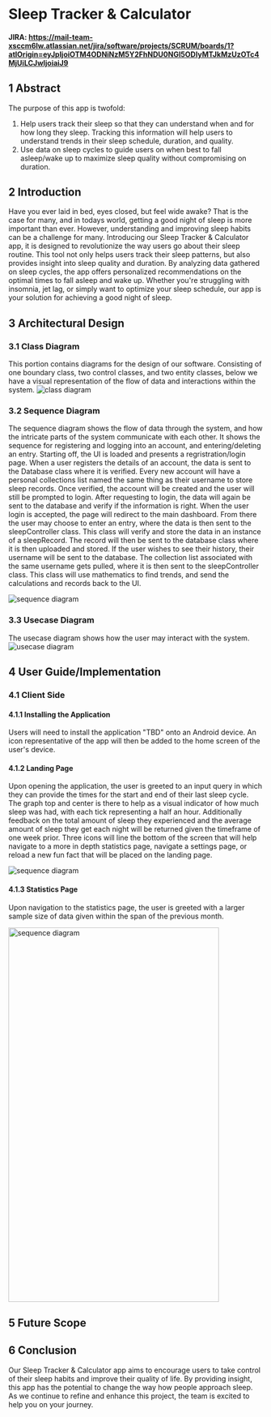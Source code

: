 # Sleep Tracker & Calculator
#### JIRA: https://mail-team-xsccm6lw.atlassian.net/jira/software/projects/SCRUM/boards/1?atlOrigin=eyJpIjoiOTM4ODNiNzM5Y2FhNDU0NGI5ODIyMTJkMzUzOTc4MjUiLCJwIjoiaiJ9
## 1 Abstract
The purpose of this app is twofold:
1. Help users track their sleep so that they can understand when and for how long they sleep. Tracking this information will help users to understand trends in their sleep schedule, duration, and quality.
2. Use data on sleep cycles to guide users on when best to fall asleep/wake up to maximize sleep quality without compromising on duration.
## 2 Introduction
Have you ever laid in bed, eyes closed, but feel wide awake? That is the case for many, and in todays world, getting a good night of sleep is more important than ever. However, understanding and improving sleep habits can be a challenge for many. Introducing our Sleep Tracker & Calculator app, it is designed to revolutionize the way users go about their sleep routine. This tool not only helps users track their sleep patterns, but also provides insight into sleep quality and duration. By analyzing data gathered on sleep cycles, the app offers personalized recommendations on the optimal times to fall asleep and wake up. Whether you're struggling with insomnia, jet lag, or simply want to optimize your sleep schedule, our app is your solution for achieving a good night of sleep.
## 3 Architectural Design
### 3.1 Class Diagram
This portion contains diagrams for the design of our software. Consisting of one boundary class, two control classes, and two entity classes, below we have a visual representation of the flow of data and interactions within the system.
![class diagram](class-diagram.png)

### 3.2 Sequence Diagram
The sequence diagram shows the flow of data through the system, and how the intricate parts of the system communicate with each other. It shows the sequence for registering and logging into an account, and entering/deleting an entry. Starting off, the UI is loaded and presents a regristration/login page. When a user registers the details of an account, the data is sent to the Database class where it is verified. Every new account will have a personal collections list named the same thing as their username to store sleep records. Once verified, the account will be created and the user will still be prompted to login. After requesting to login, the data will again be sent to the database and verify if the information is right. When the user login is accepted, the page will redirect to the main dashboard. From there the user may choose to enter an entry, where the data is then sent to the sleepController class. This class will verify and store the data in an instance of a sleepRecord. The record will then be sent to the database class where it is then uploaded and stored. If the user wishes to see their history, their username will be sent to the database. The collection list associated with the same username gets pulled, where it is then sent to the sleepController class. This class will use mathematics to find trends, and send the calculations and records back to the UI.

![sequence diagram](sequence-diagram.png)

### 3.3 Usecase Diagram
The usecase diagram shows how the user may interact with the system.
![usecase diagram](usecase-diagram.png)

## 4 User Guide/Implementation
### 4.1 Client Side
#### 4.1.1 Installing the Application
Users will need to install the application "TBD" onto an Android device.  An icon representative of the app will then be added to the home screen of the user's device.
#### 4.1.2 Landing Page
Upon opening the application, the user is greeted to an input query in which they can provide the times for the start and end of their last sleep cycle.  The graph top and center is there to help as a visual indicator of how much sleep was had, with each tick representing a half an hour.  Additionally feedback on the total amount of sleep they experienced and the average amount of sleep they get each night will be returned given the timeframe of one week prior.  Three icons will line the bottom of the screen that will help navigate to a more in depth statistics page, navigate a settings page, or reload a new fun fact that will be placed on the landing page.

![sequence diagram](LandingPage.png)

#### 4.1.3 Statistics Page
Upon navigation to the statistics page, the user is greeted with a larger sample size of data given within the span of the previous month.

<img src="StatsPage.png" alt="sequence diagram" width="416" height="739">

## 5 Future Scope
## 6 Conclusion
Our Sleep Tracker & Calculator app aims to encourage users to take control of their sleep habits and improve their quality of life. By providing insight, this app has the potential to change the way how people approach sleep. As we continue to refine and enhance this project, the team is excited to help you on your journey.

